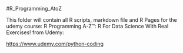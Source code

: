 #R_Programming_AtoZ

This folder will contain all R scripts, markdown file and R Pages for the udemy course: R Programming A-Z™: R For Data Science With Real Exercises! from Udemy: 

https://www.udemy.com/python-coding
